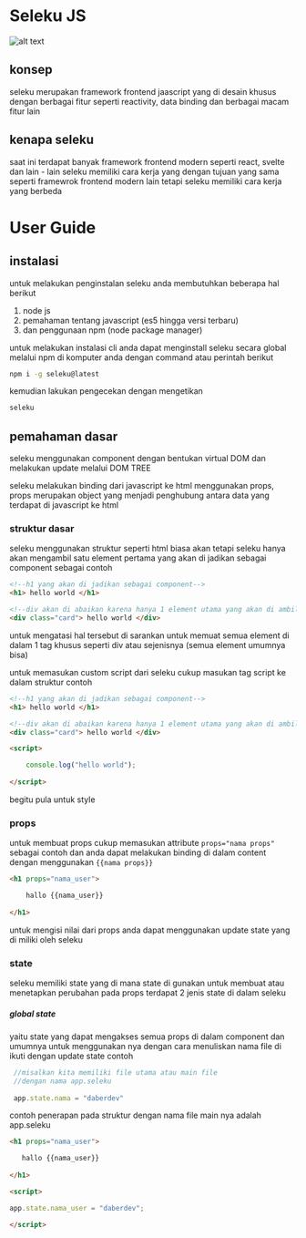 # Seleku JS 
![alt text](https://selekudev.github.io/icon.png)

## konsep
seleku merupakan framework frontend jaascript yang di desain khusus dengan berbagai fitur seperti reactivity, data binding dan berbagai macam fitur lain

## kenapa seleku
saat ini terdapat banyak framework frontend modern seperti react, svelte dan lain - lain
seleku memiliki cara kerja yang dengan tujuan yang sama seperti framewrok frontend modern lain tetapi seleku memiliki cara kerja yang berbeda

# User Guide
## instalasi
untuk melakukan penginstalan seleku anda membutuhkan beberapa hal berikut
1. node js
2. pemahaman tentang javascript (es5 hingga versi terbaru)
3. dan penggunaan npm (node package manager)

untuk melakukan instalasi cli anda dapat menginstall seleku secara global melalui npm di komputer anda dengan command atau perintah berikut

```bash
npm i -g seleku@latest
``` 

kemudian lakukan pengecekan dengan mengetikan 
```bash
seleku
```

## pemahaman dasar

seleku menggunakan component dengan bentukan virtual DOM dan melakukan update melalui DOM TREE

seleku melakukan binding dari javascript ke html menggunakan props, props merupakan object yang menjadi penghubung antara data yang terdapat di javascript ke html

### struktur dasar
seleku menggunakan struktur seperti html biasa akan tetapi seleku hanya akan mengambil satu element pertama yang akan di jadikan sebagai component sebagai contoh

```html
<!--h1 yang akan di jadikan sebagai component-->
<h1> hello world </h1>

<!--div akan di abaikan karena hanya 1 element utama yang akan di ambil-->
<div class="card"> hello world </div>

```
untuk mengatasi hal tersebut di sarankan untuk memuat semua element di dalam 1 tag khusus seperti div atau sejenisnya (semua element umumnya bisa)

untuk memasukan custom script dari seleku cukup masukan tag script ke dalam struktur contoh

```html
<!--h1 yang akan di jadikan sebagai component-->
<h1> hello world </h1>

<!--div akan di abaikan karena hanya 1 element utama yang akan di ambil-->
<div class="card"> hello world </div>

<script>

	console.log("hello world");
    
</script>
```

begitu pula untuk style
### props

untuk  membuat props cukup memasukan attribute `props="nama props"` sebagai contoh dan anda dapat melakukan binding di dalam content dengan menggunakan `{{nama props}}`

```html
<h1 props="nama_user">

	hallo {{nama_user}}
	
</h1>
```

untuk mengisi nilai dari props anda dapat menggunakan update state yang di miliki oleh seleku

### state
seleku memiliki state yang di mana state di gunakan untuk membuat atau menetapkan perubahan pada props terdapat 2 jenis state di dalam seleku 
##### global state
yaitu state yang dapat mengakses semua props di dalam component dan umumnya untuk menggunakan nya dengan cara menuliskan nama file di ikuti dengan update state contoh
	
  ```js
   //misalkan kita memiliki file utama atau main file
   //dengan nama app.seleku
   
   app.state.nama = "daberdev"
  ```
  
contoh penerapan pada struktur dengan nama file main nya adalah app.seleku 
  
 ```html
<h1 props="nama_user">

	hallo {{nama_user}}
	
</h1>

<script>

app.state.nama_user = "daberdev";

</script>
```

